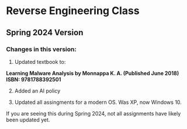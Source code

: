 # Reverse Engineering Class

## Spring 2024 Version

### Changes in this version:

1. Updated textbook to:

**Learning Malware Analysis by Monnappa K. A. (Published June 2018) ISBN: 9781788392501**

2. Added an AI policy

3. Updated all assingments for a modern OS. Was XP, now Windows 10.

If you are seeing this during Spring 2024, not all assignments have likely been updated yet.
